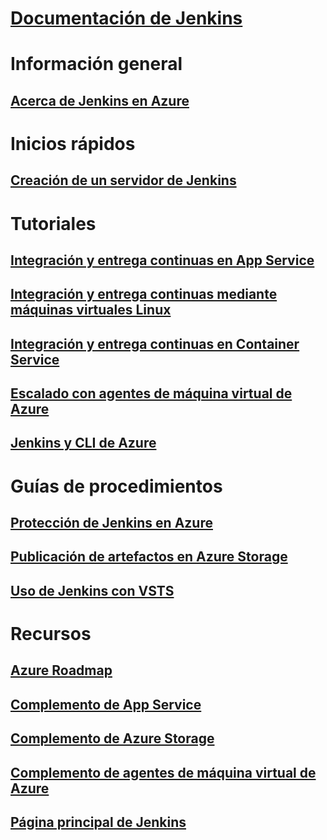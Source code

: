# [Documentación de Jenkins](index.md)
# Información general
## [Acerca de Jenkins en Azure](overview.md)
# Inicios rápidos
## [Creación de un servidor de Jenkins](/azure/jenkins/install-jenkins-solution-template)
# Tutoriales
## [Integración y entrega continuas en App Service](/azure/jenkins/java-deploy-webapp-tutorial)
## [Integración y entrega continuas mediante máquinas virtuales Linux](/azure/virtual-machines/linux/tutorial-jenkins-github-docker-cicd)
## [Integración y entrega continuas en Container Service](/azure/container-service/container-service-kubernetes-jenkins)
## [Escalado con agentes de máquina virtual de Azure](/azure/jenkins/jenkins-azure-vm-agents)
## [Jenkins y CLI de Azure](/azure/jenkins/execute-cli-jenkins-pipeline)
# Guías de procedimientos
## [Protección de Jenkins en Azure](https://jenkins.io/blog/2017/04/20/secure-jenkins-on-azure/)
## [Publicación de artefactos en Azure Storage](/azure/storage/common/storage-java-jenkins-continuous-integration-solution)
## [Uso de Jenkins con VSTS](https://www.visualstudio.com/en-us/docs/build/apps/jenkins/build-deploy-jenkins)
# Recursos
## [Azure Roadmap](https://azure.microsoft.com/roadmap/)
## [Complemento de App Service](https://plugins.jenkins.io/azure-app-service)
## [Complemento de Azure Storage](https://plugins.jenkins.io/windows-azure-storage)
## [Complemento de agentes de máquina virtual de Azure](https://plugins.jenkins.io/azure-vm-agents)
## [Página principal de Jenkins](https://jenkins.io/)
